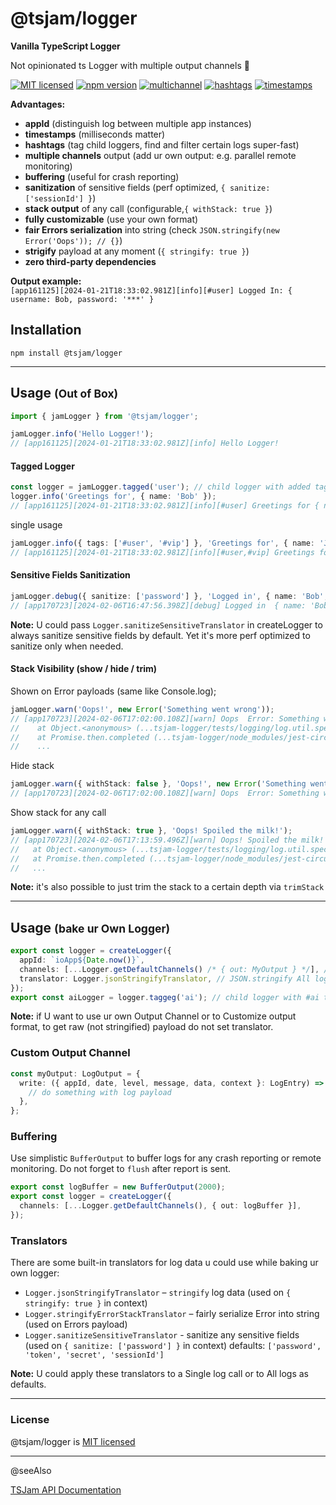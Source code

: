 # @tsjam/logger

**Vanilla TypeScript Logger**

Not opinionated ts Logger with multiple output channels 🍰

[![MIT licensed](https://img.shields.io/badge/license-MIT-blue)](https://github.com/am0wa/tsjam-logger/blob/main/LICENSE)
[![npm version](https://badge.fury.io/js/%40tsjam%2Flogger.svg)](https://badge.fury.io/js/%40tsjam%2Flogger)
[![multichannel](https://img.shields.io/badge/multichannel%20output-8A2BE2)](#usage-bake-ur-own-logger)
[![hashtags](https://img.shields.io/badge/%23hashtags-blue)](#tagged-logger)
[![timestamps](https://img.shields.io/badge/timestamps-blue)](#tagged-logger)

**Advantages:**

- **appId** (distinguish log between multiple app instances)
- **timestamps** (milliseconds matter)
- **hashtags** (tag child loggers, find and filter certain logs super-fast)
- **multiple channels** output (add ur own output: e.g. parallel remote monitoring)
- **buffering** (useful for crash reporting)
- **sanitization** of sensitive fields (perf optimized, `{ sanitize: ['sessionId'] }`)
- **stack output** of any call (configurable,`{ withStack: true }`)
- **fully customizable** (use your own format)
- **fair Errors serialization** into string (check `JSON.stringify(new Error('Oops')); // {}`)
- **strigify** payload at any moment (`{ stringify: true }`)
- **zero third-party dependencies**

**Output example:**  
`[app161125][2024-01-21T18:33:02.981Z][info][#user] Logged In: { username: Bob, password: '***' }`

## Installation

```
npm install @tsjam/logger
```

---

## Usage <small>(Out of Box)</small>

```typescript
import { jamLogger } from '@tsjam/logger';

jamLogger.info('Hello Logger!');
// [app161125][2024-01-21T18:33:02.981Z][info] Hello Logger!
```

#### Tagged Logger

```typescript
const logger = jamLogger.tagged('user'); // child logger with added tags
logger.info('Greetings for', { name: 'Bob' });
// [app161125][2024-01-21T18:33:02.981Z][info][#user] Greetings for { name: 'Bob' }
```

single usage

```typescript
jamLogger.info({ tags: ['#user', '#vip'] }, 'Greetings for', { name: 'John' });
// [app161125][2024-01-21T18:33:02.981Z][info][#user,#vip] Greetings for { name: 'John' }
```

#### Sensitive Fields Sanitization

```typescript
jamLogger.debug({ sanitize: ['password'] }, 'Logged in', { name: 'Bob', password: 'ABC' });
// [app170723][2024-02-06T16:47:56.398Z][debug] Logged in  { name: 'Bob', password: '***' }
```

**Note:** U could pass `Logger.sanitizeSensitiveTranslator` in createLogger to always sanitize sensitive fields by default. Yet it's more perf optimized to sanitize only when needed.

#### Stack Visibility (show / hide / trim)

Shown on Error payloads (same like Console.log);

```typescript
jamLogger.warn('Oops!', new Error('Something went wrong'));
// [app170723][2024-02-06T17:02:00.108Z][warn] Oops  Error: Something went wrong
//    at Object.<anonymous> (...tsjam-logger/tests/logging/log.util.spec.ts:10:49)
//    at Promise.then.completed (...tsjam-logger/node_modules/jest-circus/build/utils.js:298:28)
//    ...
```

Hide stack

```typescript
jamLogger.warn({ withStack: false }, 'Oops!', new Error('Something went wrong'));
// [app170723][2024-02-06T17:02:00.108Z][warn] Oops  Error: Something went wrong
```

Show stack for any call

```typescript
jamLogger.warn({ withStack: true }, 'Oops! Spoiled the milk!');
// [app170723][2024-02-06T17:13:59.496Z][warn] Oops! Spoiled the milk! Stack:
//   at Object.<anonymous> (...tsjam-logger/tests/logging/log.util.spec.ts:10:15)
//   at Promise.then.completed (...tsjam-logger/node_modules/jest-circus/build/utils.js:298:28)
//   ...
```

**Note:** it's also possible to just trim the stack to a certain depth via `trimStack`

---

## Usage <small>(bake ur Own Logger)</small>

```typescript
export const logger = createLogger({
  appId: `ioApp${Date.now()}`,
  channels: [...Logger.getDefaultChannels() /* { out: MyOutput } */], // default output channel is ConsoleOutput
  translator: Logger.jsonStringifyTranslator, // JSON.stringify All log data arguments
});
export const aiLogger = logger.taggeg('ai'); // child logger with #ai tag
```

**Note:** if U want to use ur own Output Channel or to Customize output format,
to get raw (not stringified) payload do not set translator.

### Custom Output Channel

```typescript
const myOutput: LogOutput = {
  write: ({ appId, date, level, message, data, context }: LogEntry) => {
    // do something with log payload
  },
};
```

### Buffering

Use simplistic `BufferOutput` to buffer logs for any crash reporting or remote monitoring.
Do not forget to `flush` after report is sent.

```typescript
export const logBuffer = new BufferOutput(2000);
export const logger = createLogger({
  channels: [...Logger.getDefaultChannels(), { out: logBuffer }],
});
```

### Translators

There are some built-in translators for log data u could use while baking ur own logger:

- `Logger.jsonStringifyTranslator` – `stringify` log data (used on `{ stringify: true }` in context)
- `Logger.stringifyErrorStackTranslator` – fairly serialize Error into string (used on Errors payload)
- `Logger.sanitizeSensitiveTranslator` - sanitize any sensitive fields  
   (used on `{ sanitize: ['password'] }` in context) defaults: `['password', 'token', 'secret', 'sessionId']`

**Note:** U could apply these translators to a Single log call or to All logs as defaults.

---

### License

@tsjam/logger is [MIT licensed](https://github.com/am0wa/tsjam-logger/blob/main/LICENSE)

---

@seeAlso

[TSJam API Documentation](https://am0wa.github.io/tsjam/modules.html)
